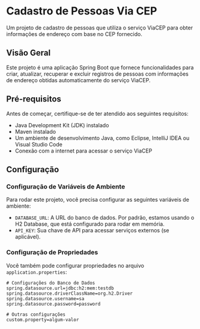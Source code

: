 # Cadastro de Pessoas Via CEP

Um projeto de cadastro de pessoas que utiliza o serviço ViaCEP para obter informações de endereço com base no CEP fornecido.

## Visão Geral

Este projeto é uma aplicação Spring Boot que fornece funcionalidades para criar, atualizar, recuperar e excluir registros de pessoas com informações de endereço obtidas automaticamente do serviço ViaCEP.

## Pré-requisitos

Antes de começar, certifique-se de ter atendido aos seguintes requisitos:

- Java Development Kit (JDK) instalado
- Maven instalado
- Um ambiente de desenvolvimento Java, como Eclipse, IntelliJ IDEA ou Visual Studio Code
- Conexão com a internet para acessar o serviço ViaCEP

## Configuração

### Configuração de Variáveis de Ambiente

Para rodar este projeto, você precisa configurar as seguintes variáveis de ambiente:

- `DATABASE_URL`: A URL do banco de dados. Por padrão, estamos usando o H2 Database, que está configurado para rodar em memória.
- `API_KEY`: Sua chave de API para acessar serviços externos (se aplicável).

### Configuração de Propriedades

Você também pode configurar propriedades no arquivo `application.properties`:

```properties
# Configurações do Banco de Dados
spring.datasource.url=jdbc:h2:mem:testdb
spring.datasource.driverClassName=org.h2.Driver
spring.datasource.username=sa
spring.datasource.password=password

# Outras configurações
custom.property=algum-valor
